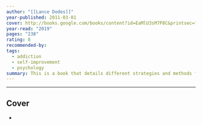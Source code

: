 ```yaml
---
author: "[[Lance Dodes]]"
year-published: 2011-03-01
cover: http://books.google.com/books/content?id=EaMlU3sM7P8C&printsec=frontcover&img=1&zoom=1&edge=curl&source=gbs_api
year-read: "2019"
pages: "238"
rating: 8
recommended-by: 
tags:
  - addiction
  - self-improvement
  - psychology
summary: This is a book that details different strategies and methods for breaking an addition. They all seem to stem from similar places in the brain and this book outlines those places and lets you know things you can do to try and eliminate them.
---
```



---
## Cover
- ![]() 